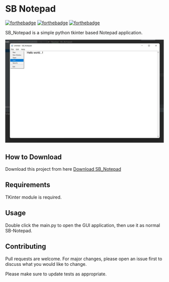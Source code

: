 # SB Notepad

[![forthebadge](https://forthebadge.com/images/badges/built-with-love.svg)](https://forthebadge.com)
[![forthebadge](https://forthebadge.com/images/badges/built-with-swag.svg)](https://forthebadge.com)
[![forthebadge](https://forthebadge.com/images/badges/made-with-python.svg)](https://forthebadge.com)

SB_Notepad is a simple python tkinter based Notepad application.

![Alt text](Images/screen.jpg?raw=true "SB Notepad")

## How to Download

Download this project from here [Download SB_Notepad](https://github.com/SriBalaji2112/Py-Application/)

## Requirements

TKinter module is required.

## Usage

Double click the main.py to open the GUI application, then use it as normal SB-Notepad.


## Contributing
Pull requests are welcome. For major changes, please open an issue first to discuss what you would like to change.

Please make sure to update tests as appropriate.
